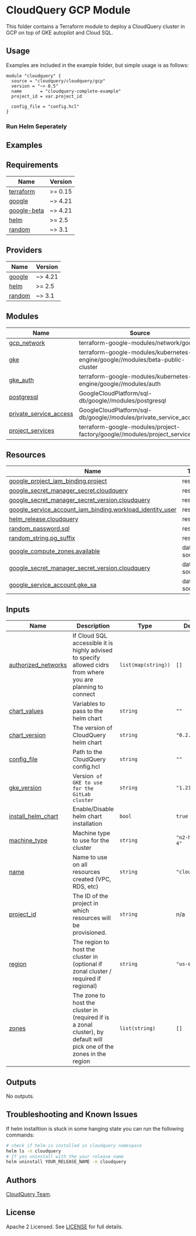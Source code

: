 # CloudQuery GCP Module

This folder contains a Terraform module to deploy a CloudQuery cluster in GCP on top of GKE autopilot and Cloud SQL.

## Usage 

Examples are included in the example folder, but simple usage is as follows:


```hcl
module "cloudquery" {
  source = "cloudquery/cloudquery/gcp"
  version = "~> 0.5"
  name       = "cloudquery-complete-example"
  project_id = var.project_id

  config_file = "config.hcl"
}
```


### Run Helm Seperately

## Examples

<!-- BEGINNING OF PRE-COMMIT-TERRAFORM DOCS HOOK -->
## Requirements

| Name | Version |
|------|---------|
| <a name="requirement_terraform"></a> [terraform](#requirement\_terraform) | >= 0.15 |
| <a name="requirement_google"></a> [google](#requirement\_google) | ~> 4.21 |
| <a name="requirement_google-beta"></a> [google-beta](#requirement\_google-beta) | ~> 4.21 |
| <a name="requirement_helm"></a> [helm](#requirement\_helm) | >= 2.5 |
| <a name="requirement_random"></a> [random](#requirement\_random) | ~> 3.1 |

## Providers

| Name | Version |
|------|---------|
| <a name="provider_google"></a> [google](#provider\_google) | ~> 4.21 |
| <a name="provider_helm"></a> [helm](#provider\_helm) | >= 2.5 |
| <a name="provider_random"></a> [random](#provider\_random) | ~> 3.1 |

## Modules

| Name | Source | Version |
|------|--------|---------|
| <a name="module_gcp_network"></a> [gcp\_network](#module\_gcp\_network) | terraform-google-modules/network/google | ~> 4.0 |
| <a name="module_gke"></a> [gke](#module\_gke) | terraform-google-modules/kubernetes-engine/google//modules/beta-public-cluster | ~> 21.0 |
| <a name="module_gke_auth"></a> [gke\_auth](#module\_gke\_auth) | terraform-google-modules/kubernetes-engine/google//modules/auth | n/a |
| <a name="module_postgresql"></a> [postgresql](#module\_postgresql) | GoogleCloudPlatform/sql-db/google//modules/postgresql | n/a |
| <a name="module_private_service_access"></a> [private\_service\_access](#module\_private\_service\_access) | GoogleCloudPlatform/sql-db/google//modules/private_service_access | n/a |
| <a name="module_project_services"></a> [project\_services](#module\_project\_services) | terraform-google-modules/project-factory/google//modules/project_services | n/a |

## Resources

| Name | Type |
|------|------|
| [google_project_iam_binding.project](https://registry.terraform.io/providers/hashicorp/google/latest/docs/resources/project_iam_binding) | resource |
| [google_secret_manager_secret.cloudquery](https://registry.terraform.io/providers/hashicorp/google/latest/docs/resources/secret_manager_secret) | resource |
| [google_secret_manager_secret_version.cloudquery](https://registry.terraform.io/providers/hashicorp/google/latest/docs/resources/secret_manager_secret_version) | resource |
| [google_service_account_iam_binding.workload_identity_user](https://registry.terraform.io/providers/hashicorp/google/latest/docs/resources/service_account_iam_binding) | resource |
| [helm_release.cloudquery](https://registry.terraform.io/providers/hashicorp/helm/latest/docs/resources/release) | resource |
| [random_password.sql](https://registry.terraform.io/providers/hashicorp/random/latest/docs/resources/password) | resource |
| [random_string.pg_suffix](https://registry.terraform.io/providers/hashicorp/random/latest/docs/resources/string) | resource |
| [google_compute_zones.available](https://registry.terraform.io/providers/hashicorp/google/latest/docs/data-sources/compute_zones) | data source |
| [google_secret_manager_secret_version.cloudquery](https://registry.terraform.io/providers/hashicorp/google/latest/docs/data-sources/secret_manager_secret_version) | data source |
| [google_service_account.gke_sa](https://registry.terraform.io/providers/hashicorp/google/latest/docs/data-sources/service_account) | data source |

## Inputs

| Name | Description | Type | Default | Required |
|------|-------------|------|---------|:--------:|
| <a name="input_authorized_networks"></a> [authorized\_networks](#input\_authorized\_networks) | If Cloud SQL accessible it is highly advised to specify allowed cidrs from where you are planning to connect | `list(map(string))` | `[]` | no |
| <a name="input_chart_values"></a> [chart\_values](#input\_chart\_values) | Variables to pass to the helm chart | `string` | `""` | no |
| <a name="input_chart_version"></a> [chart\_version](#input\_chart\_version) | The version of CloudQuery helm chart | `string` | `"0.2.7"` | no |
| <a name="input_config_file"></a> [config\_file](#input\_config\_file) | Path to the CloudQuery config.hcl | `string` | `""` | no |
| <a name="input_gke_version"></a> [gke\_version](#input\_gke\_version) | Version` of GKE to use for the GitLab cluster` | `string` | `"1.21"` | no |
| <a name="input_install_helm_chart"></a> [install\_helm\_chart](#input\_install\_helm\_chart) | Enable/Disable helm chart installation | `bool` | `true` | no |
| <a name="input_machine_type"></a> [machine\_type](#input\_machine\_type) | Machine type to use for the cluster | `string` | `"n2-highcpu-4"` | no |
| <a name="input_name"></a> [name](#input\_name) | Name to use on all resources created (VPC, RDS, etc) | `string` | `"cloudquery"` | no |
| <a name="input_project_id"></a> [project\_id](#input\_project\_id) | The ID of the project in which resources will be provisioned. | `string` | n/a | yes |
| <a name="input_region"></a> [region](#input\_region) | The region to host the cluster in (optional if zonal cluster / required if regional) | `string` | `"us-east1"` | no |
| <a name="input_zones"></a> [zones](#input\_zones) | The zone to host the cluster in (required if is a zonal cluster), by default will pick one of the zones in the region | `list(string)` | `[]` | no |

## Outputs

No outputs.
<!-- END OF PRE-COMMIT-TERRAFORM DOCS HOOK -->

## Troubleshooting and Known Issues

If helm installtion is stuck in some hanging state you can run the following commands:

```bash
# check if helm is installed in cloudquery namespace
helm ls -n cloudquery
# If yes uninstall with the your release name
helm uninstall YOUR_RELEASE_NAME -n cloudquery
```

## Authors

[CloudQuery Team](https://github.com/cloudquery/cloudquery).

## License

Apache 2 Licensed. See [LICENSE](https://github.com/cloudquery/terraform-gcp-cloudquery/tree/main/LICENSE) for full details.
